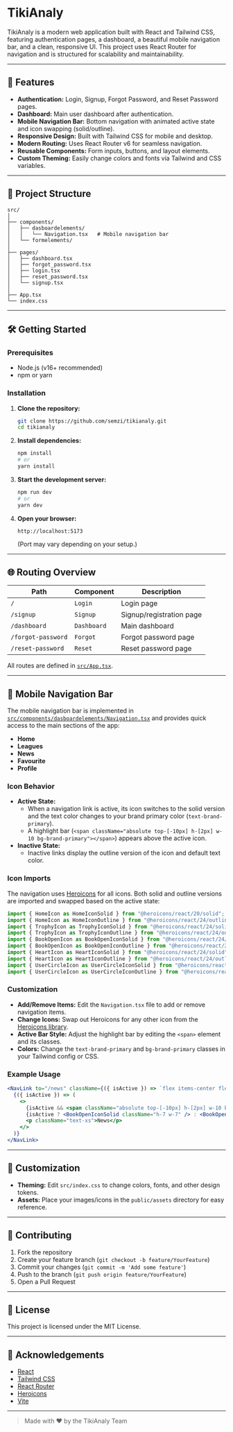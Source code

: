 # TikiAnaly

TikiAnaly is a modern web application built with React and Tailwind CSS, featuring authentication pages, a dashboard, a beautiful mobile navigation bar, and a clean, responsive UI. This project uses React Router for navigation and is structured for scalability and maintainability.

---

## 🚀 Features

- **Authentication:** Login, Signup, Forgot Password, and Reset Password pages.
- **Dashboard:** Main user dashboard after authentication.
- **Mobile Navigation Bar:** Bottom navigation with animated active state and icon swapping (solid/outline).
- **Responsive Design:** Built with Tailwind CSS for mobile and desktop.
- **Modern Routing:** Uses React Router v6 for seamless navigation.
- **Reusable Components:** Form inputs, buttons, and layout elements.
- **Custom Theming:** Easily change colors and fonts via Tailwind and CSS variables.

---

## 📁 Project Structure

```
src/
│
├── components/
│   ├── dasboardelements/
│   │   └── Navigation.tsx   # Mobile navigation bar
│   └── formelements/
│
├── pages/
│   ├── dashboard.tsx
│   ├── forgot_password.tsx
│   ├── login.tsx
│   ├── reset_password.tsx
│   └── signup.tsx
│
├── App.tsx
└── index.css
```

---

## 🛠️ Getting Started

### Prerequisites

- Node.js (v16+ recommended)
- npm or yarn

### Installation

1. **Clone the repository:**
   ```bash
   git clone https://github.com/semzi/tikianaly.git
   cd tikianaly
   ```

2. **Install dependencies:**
   ```bash
   npm install
   # or
   yarn install
   ```

3. **Start the development server:**
   ```bash
   npm run dev
   # or
   yarn dev
   ```

4. **Open your browser:**
   ```
   http://localhost:5173
   ```
   (Port may vary depending on your setup.)

---

## 🌐 Routing Overview

| Path                | Component         | Description                |
|---------------------|------------------|----------------------------|
| `/`                 | `Login`          | Login page                 |
| `/signup`           | `Signup`         | Signup/registration page   |
| `/dashboard`        | `Dashboard`      | Main dashboard             |
| `/forgot-password`  | `Forgot`         | Forgot password page       |
| `/reset-password`   | `Reset`          | Reset password page        |

All routes are defined in [`src/App.tsx`](src/App.tsx).

---

## 📱 Mobile Navigation Bar

The mobile navigation bar is implemented in [`src/components/dasboardelements/Navigation.tsx`](src/components/dasboardelements/Navigation.tsx) and provides quick access to the main sections of the app:

- **Home**
- **Leagues**
- **News**
- **Favourite**
- **Profile**

### Icon Behavior
- **Active State:**
  - When a navigation link is active, its icon switches to the solid version and the text color changes to your brand primary color (`text-brand-primary`).
  - A highlight bar (`<span className="absolute top-[-10px] h-[2px] w-10 bg-brand-primary"></span>`) appears above the active icon.
- **Inactive State:**
  - Inactive links display the outline version of the icon and default text color.

### Icon Imports
The navigation uses [Heroicons](https://heroicons.com/) for all icons. Both solid and outline versions are imported and swapped based on the active state:

```js
import { HomeIcon as HomeIconSolid } from "@heroicons/react/20/solid";
import { HomeIcon as HomeIconOutline } from "@heroicons/react/24/outline";
import { TrophyIcon as TrophyIconSolid } from "@heroicons/react/24/solid";
import { TrophyIcon as TrophyIconOutline } from "@heroicons/react/24/outline";
import { BookOpenIcon as BookOpenIconSolid } from "@heroicons/react/24/solid";
import { BookOpenIcon as BookOpenIconOutline } from "@heroicons/react/24/outline";
import { HeartIcon as HeartIconSolid } from "@heroicons/react/24/solid";
import { HeartIcon as HeartIconOutline } from "@heroicons/react/24/outline";
import { UserCircleIcon as UserCircleIconSolid } from "@heroicons/react/24/solid";
import { UserCircleIcon as UserCircleIconOutline } from "@heroicons/react/24/outline";
```

### Customization
- **Add/Remove Items:** Edit the `Navigation.tsx` file to add or remove navigation items.
- **Change Icons:** Swap out Heroicons for any other icon from the [Heroicons library](https://heroicons.com/).
- **Active Bar Style:** Adjust the highlight bar by editing the `<span>` element and its classes.
- **Colors:** Change the `text-brand-primary` and `bg-brand-primary` classes in your Tailwind config or CSS.

### Example Usage
```jsx
<NavLink to="/news" className={({ isActive }) => `flex items-center flex-col relative${isActive ? ' text-brand-primary' : ''}` }>
  {({ isActive }) => (
    <>
      {isActive && <span className="absolute top-[-10px] h-[2px] w-10 bg-brand-primary"></span>}
      {isActive ? <BookOpenIconSolid className="h-7 w-7" /> : <BookOpenIconOutline className="h-7 w-7" />}
      <p className="text-xs">News</p>
    </>
  )}
</NavLink>
```

---

## 🎨 Customization

- **Theming:** Edit `src/index.css` to change colors, fonts, and other design tokens.
- **Assets:** Place your images/icons in the `public/assets` directory for easy reference.

---

## 🤝 Contributing

1. Fork the repository
2. Create your feature branch (`git checkout -b feature/YourFeature`)
3. Commit your changes (`git commit -m 'Add some feature'`)
4. Push to the branch (`git push origin feature/YourFeature`)
5. Open a Pull Request

---

## 📄 License

This project is licensed under the MIT License.

---

## 🙏 Acknowledgements

- [React](https://react.dev/)
- [Tailwind CSS](https://tailwindcss.com/)
- [React Router](https://reactrouter.com/)
- [Heroicons](https://heroicons.com/)
- [Vite](https://vitejs.dev/)

---

> Made with ❤️ by the TikiAnaly Team
